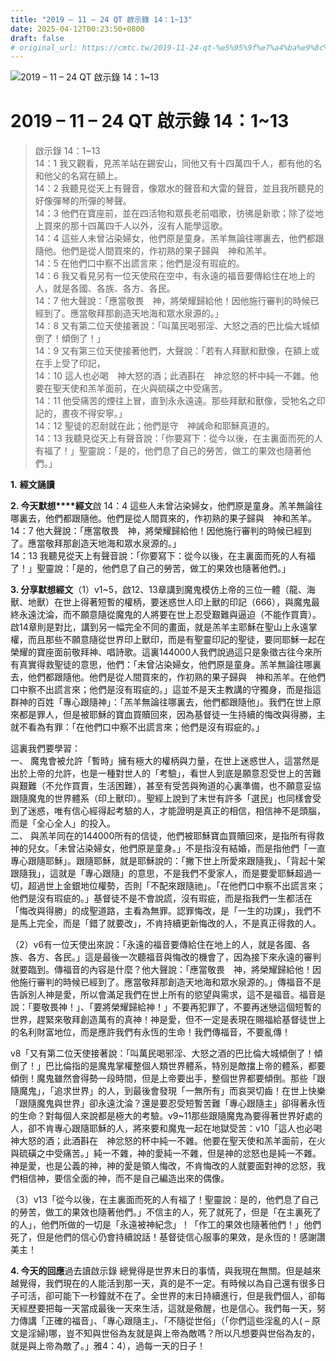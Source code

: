 ```yaml
---
title: "2019 – 11 – 24 QT 啟示錄 14：1~13"
date: 2025-04-12T00:23:50+0800
draft: false
# original_url: https://cmtc.tw/2019-11-24-qt-%e5%95%9f%e7%a4%ba%e9%8c%84-14%ef%bc%9a113
---
```


![2019 – 11 – 24 QT 啟示錄 14：1~13](/images/qt.jpg   "2019 – 11 – 24 QT 啟示錄 14：1~13")

# 2019 – 11 – 24 QT 啟示錄 14：1~13

> 啟示錄 14：1~13  
> 14：1 我又觀看，見羔羊站在錫安山，同他又有十四萬四千人，都有他的名和他父的名寫在額上。  
> 14：2 我聽見從天上有聲音，像眾水的聲音和大雷的聲音，並且我所聽見的好像彈琴的所彈的琴聲。  
> 14：3 他們在寶座前，並在四活物和眾長老前唱歌，彷彿是新歌；除了從地上買來的那十四萬四千人以外，沒有人能學這歌。  
> 14：4 這些人未曾沾染婦女，他們原是童身。羔羊無論往哪裏去，他們都跟隨他。他們是從人間買來的，作初熟的果子歸與　神和羔羊。  
> 14：5 在他們口中察不出謊言來；他們是沒有瑕疵的。  
> 14：6 我又看見另有一位天使飛在空中，有永遠的福音要傳給住在地上的人，就是各國、各族、各方、各民。  
> 14：7 他大聲說：「應當敬畏　神，將榮耀歸給他！因他施行審判的時候已經到了。應當敬拜那創造天地海和眾水泉源的。」  
> 14：8 又有第二位天使接著說：「叫萬民喝邪淫、大怒之酒的巴比倫大城傾倒了！傾倒了！」  
> 14：9 又有第三位天使接著他們，大聲說：「若有人拜獸和獸像，在額上或在手上受了印記，  
> 14：10 這人也必喝　神大怒的酒；此酒斟在　神忿怒的杯中純一不雜。他要在聖天使和羔羊面前，在火與硫磺之中受痛苦。  
> 14：11 他受痛苦的煙往上冒，直到永永遠遠。那些拜獸和獸像，受牠名之印記的，晝夜不得安寧。」  
> 14：12 聖徒的忍耐就在此；他們是守　神誡命和耶穌真道的。  
> 14：13 我聽見從天上有聲音說：「你要寫下：從今以後，在主裏面而死的人有福了！」聖靈說：「是的，他們息了自己的勞苦，做工的果效也隨著他們。」

**1.** **經文誦讀**

**2. 今天默想****經文**啟 14：4 這些人未曾沾染婦女，他們原是童身。羔羊無論往哪裏去，他們都跟隨他。他們是從人間買來的，作初熟的果子歸與　神和羔羊。  
14：7 他大聲說：「應當敬畏　神，將榮耀歸給他！因他施行審判的時候已經到了。應當敬拜那創造天地海和眾水泉源的。」  
14：13 我聽見從天上有聲音說：「你要寫下：從今以後，在主裏面而死的人有福了！」聖靈說：「是的，他們息了自己的勞苦，做工的果效也隨著他們。」

**3. 分享默想經文**（1）v1~5，啟12、13章講到魔鬼模仿上帝的三位一體（龍、海獸、地獸）在世上得著短暫的權柄，要迷惑世人印上獸的印記（666），與魔鬼最終永遠沈淪，而不願意隨從魔鬼的人將要在世上忍受艱難與逼迫（不能作買賣）。啟14章則是對比，講到另一幅完全不同的畫面，就是羔羊主耶穌在聖山上永遠掌權，而且那些不願意隨從世界印上獸印，而是有聖靈印記的聖徒，要同耶穌一起在榮耀的寶座面前敬拜神、唱詩歌。這裏144000人我們說過這只是象徵古往今來所有真實得救聖徒的意思，他們：「未曾沾染婦女，他們原是童身。羔羊無論往哪裏去，他們都跟隨他。他們是從人間買來的，作初熟的果子歸與　神和羔羊。在他們口中察不出謊言來；他們是沒有瑕疵的。」這並不是天主教講的守獨身，而是指這群神的百姓「專心跟隨神」：「羔羊無論往哪裏去，他們都跟隨他」。我們在世上原來都是罪人，但是被耶穌的寶血買贖回來，因為基督徒一生持續的悔改與得勝，主就不看為有罪：「在他們口中察不出謊言來；他們是沒有瑕疵的。」

這裏我們要學習：  
一、 魔鬼會被允許「暫時」擁有極大的權柄與力量，在世上迷惑世人，這當然是出於上帝的允許，也是一種對世人的「考驗」，看世人到底是願意忍受世上的苦難與艱難（不允作買賣，生活困難），甚至有受苦與殉道的心裏準備，也不願意妥協跟隨魔鬼的世界體系（印上獸印）。聖經上說到了末世有許多「選民」也同樣會受到了迷惑，唯有信心經得起考驗的人，才能證明是真正的相信，相信神不是頭腦，而是「全心全人」的投入。  
二、 與羔羊同在的144000所有的信徒，他們被耶穌寶血買贖回來，是指所有得救神的兒女。「未曾沾染婦女，他們原是童身。」不是指沒有結婚，而是指他們「一直專心跟隨耶穌」。跟隨耶穌，就是耶穌說的：「撇下世上所愛來跟隨我」、「背起十架跟隨我」，這就是「專心跟隨」的意思，不是我們不愛家人，而是要愛耶穌超過一切，超過世上金銀地位權勢，否則「不配來跟隨祂」。「在他們口中察不出謊言來；他們是沒有瑕疵的。」基督徒不是不會說謊，沒有瑕疵，而是指我們一生都活在「悔改與得勝」的成聖道路，主看為無罪。認罪悔改，是「一生的功課」，我們不是馬上完全，而是「錯了就要改」，不肯持續更新悔改的人，不是真正得救的人。

（2）v6有一位天使出來說：「永遠的福音要傳給住在地上的人，就是各國、各族、各方、各民。」這是最後一次聽福音與悔改的機會了，因為接下來永遠的審判就要臨到。傳福音的內容是什麼？他大聲說：「應當敬畏　神，將榮耀歸給他！因他施行審判的時候已經到了。應當敬拜那創造天地海和眾水泉源的。」傳福音不是告訴別人神是愛，所以會滿足我們在世上所有的慾望與需求，這不是福音。福音是說：「要敬畏神！」、「要將榮耀歸給神！」不要再犯罪了，不要再迷戀這個短暫的世界，趕緊來敬拜創造萬有的真神！神是愛，但不一定是表現在賜福給基督徒世上的名利財富地位，而是應許我們有永恆的生命！我們傳福音，不要亂傳！

v8「又有第二位天使接著說：「叫萬民喝邪淫、大怒之酒的巴比倫大城傾倒了！傾倒了！」巴比倫指的是魔鬼掌權整個人類世界體系，特別是敵擋上帝的體系，都要傾倒！魔鬼雖然會得勢一段時間，但是上帝要出手，整個世界都要傾倒。那些「跟隨魔鬼」，「追求世界」的人，到最後會發現「一無所有」而哀哭切齒！在世上快樂「跟隨魔鬼與世界」卻永遠沈淪？還是要忍受短暫苦難「專心跟隨主」卻得著永恆的生命？對每個人來說都是極大的考驗。v9~11那些跟隨魔鬼為要得著世界好處的人，卻不肯專心跟隨耶穌的人，將來要和魔鬼一起在地獄受苦：v10「這人也必喝　神大怒的酒；此酒斟在　神忿怒的杯中純一不雜。他要在聖天使和羔羊面前，在火與硫磺之中受痛苦。」純一不雜，神的愛純一不雜，但是神的忿怒也是純一不雜。神是愛，也是公義的神，神的愛是領人悔改，不肯悔改的人就要面對神的忿怒，我們相信神，要信全面的神，而不是自己編造出來的偶像。

（3）v13「從今以後，在主裏面而死的人有福了！聖靈說：是的，他們息了自己的勞苦，做工的果效也隨著他們。」不信主的人，死了就死了，但是「在主裏死了的人」，他們所做的一切是「永遠被神紀念」！「作工的果效也隨著他們！」他們死了，但是他們的信心仍會持續說話！基督徒信心服事的果效，是永恆的！感謝讚美主！

**4. 今天的回應**過去讀啟示錄 總覺得是世界末日的事情，與我現在無關。但是越來越覺得，我們現在的人能活到那一天，真的是不一定。有時候以為自己還有很多日子可活，卻可能下一秒鐘就不在了。全世界的末日持續進行，但是我們個人，卻每天經歷要把每一天當成最後一天來生活，這就是儆醒，也是信心。我們每一天，努力傳講「正確的福音」、「專心跟隨主」、「不隨從世俗」（「你們這些淫亂的人( – 原文是淫婦)哪，豈不知與世俗為友就是與上帝為敵嗎？所以凡想要與世俗為友的，就是與上帝為敵了。」雅4：4），過每一天的日子！